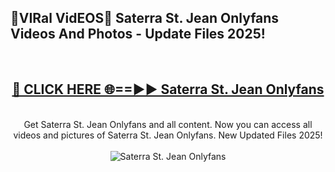 <h2>🔴VIRal VidEOS🔴 Saterra St. Jean Onlyfans Videos And Photos - Update Files 2025!</h2>
<br>
<div align="center">
<h2><a href="https://virallinks.top/odZfE0" rel="nofollow">🔴 CLICK HERE 🌐==►► Saterra St. Jean Onlyfans</a></h2>
<br>
Get Saterra St. Jean Onlyfans and all content. Now you can access all videos and pictures of Saterra St. Jean Onlyfans. New Updated Files 2025!
<br>
<br>
<a href="https://virallinks.top/odZfE0" rel="nofollow" data-target="animated-image.originalLink"><img src="https://i.imgur.com/dJHk4Zq.gif)" alt="Saterra St. Jean Onlyfans" style="max-width: 100%; display: inline-block;" data-target="animated-image.originalImage"></a>
</div>
<br>

